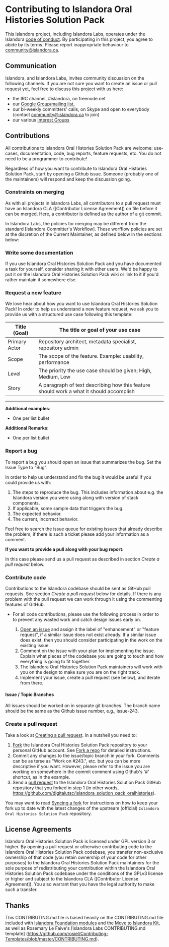 # Contributing to Islandora Oral Histories Solution Pack

This Islandora project, including Islandora Labs, operates under the Islandora [code of conduct].
By participating in this project, you agree to abide by its terms.
Please report inappropriate behaviour to community@islandora.ca.

[code of conduct]: http://islandora.ca/codeofconduct

## Communication

Islandora, and Islandora Labs, invites community discussion on the following channels. If you are not sure you want to create an issue or pull request yet, feel free to discuss this project with us here:
* the IRC channel, #islandora, on freenode.net
* our [Google Group/mailing list],
* our bi-weekly committers' calls, on Skype and open to everybody (contact community@islandora.ca to join)
* our various [Interest Groups]

[Google Group/mailing list]: https://groups.google.com/forum/#!forum/islandora
[Interest Groups]: https://github.com/islandora-interest-groups

## Contributions

All contributions to Islandora Oral Histories Solution Pack are welcome: use-cases, documentation, code, bug reports, feature requests, etc. You do not need to be a programmer to contribute!

Regardless of how you want to contribute to Islandora Oral Histories Solution Pack, start by opening a Github issue. Someone (probably one of the maintainers) will respond and keep the discussion going.

### Constraints on merging

As with all projects in Islandora Labs, all contributors to a pull request must have an Islandora
CLA ([Contributor License Agreement]) on file before it can be merged.
Here, a contributor is defined as the author of a git commit.

In Islandora Labs, the policies for merging may be different from the standard [Islandora Committer's Workflow].
These worfflow policies are set at the discretion of the Current Maintainer, as defined below in the sections below:


### Write some documentation

If you use Islandora Oral Histories Solution Pack and you have documented a task for yourself, consider sharing it with other users. We'd be happy to put it on the Islandora Oral Histories Solution Pack wiki or link to it if you'd rather maintain it somewhere else.

### Request a new feature

We love hear about how you want to use Islandora Oral Histories Solution Pack! In order to help us understand a new feature request, we ask you to provide us with a structured use case following this template:

| Title (Goal)  | The title or goal of your use case                            |
--------------- |------------------------------------                           |
| Primary Actor | Repository architect, metadata specialist, repository admin   |
| Scope         | The scope of the feature. Example: usability, performance     |
| Level         | The priority the use case should be given; High, Medium, Low  |
| Story         | A paragraph of text describing how this feature should work a what it should accomplish |

***

**Additional examples**:
* One per list bullet

**Additional Remarks**:
* One per list bullet

### Report a bug

To report a bug you should open an issue that summarizes the bug. Set the Issue Type to "Bug".

In order to help us understand and fix the bug it would be useful if you could provide us with:

1. The steps to reproduce the bug. This includes information about e.g. the Islandora version you were using along with version of stack components.
2. If applicable, some sample data that triggers the bug.
3. The expected behavior.
4. The current, incorrect behavior.

Feel free to search the issue queue for existing issues that already describe the problem; if there is such a ticket please add your information as a comment.

**If you want to provide a pull along with your bug report:**

In this case please send us a pull request as described in section _Create a pull request_ below.

### Contribute code

Contributions to the Islandora codebase should be sent as GitHub pull requests. See section _Create a pull request_ below for details. If there is any problem with the pull request we can work through it using the commenting features of GitHub.

* For all code contributions, please use the following process in order to to prevent any wasted work and catch design issues early on.

    1. [Open an issue](https://github.com/digitalutsc/islandora_solution_pack_oralhistories/issues) and assign it the label of "enhancement" or "feature request", if a similar issue does not exist already. If a similar issue does exist, then you should consider participating in the work on the existing issue.
    2. Comment on the issue with your plan for implementing the issue. Explain what pieces of the codebase you are going to touch and how everything is going to fit together.
    3. The Islandora Oral Histories Solution Pack maintainers will work with you on the design to make sure you are on the right track.
    4. Implement your issue, create a pull request (see below), and iterate from there.

#### Issue / Topic Branches

All issues should be worked on in separate git branches. The branch name should be the same as the Github issue number, e.g., issue-243.

### Create a pull request

Take a look at [Creating a pull request](https://help.github.com/articles/creating-a-pull-request). In a nutshell you need to:

1. [Fork](https://help.github.com/articles/fork-a-repo) the Islandora Oral Histories Solution Pack repository to your personal GitHub account. See [Fork a repo](https://help.github.com/articles/fork-a-repo) for detailed instructions.
2. Commit any changes to the issue/topic branch in your fork. Comments can be as terse as "Work on #243.", etc. but you can be more descriptive if you want. However, please refer to the issue you are working on somewhere in the commit comment using Github's '#' shortcut, as in the example.
3. Send a [pull request](https://help.github.com/articles/creating-a-pull-request) to the Islandora Oral Histories Solution Pack GitHub repository that you forked in step 1 (in other words, https://github.com/digitalutsc/islandora_solution_pack_oralhistories).

You may want to read [Syncing a fork](https://help.github.com/articles/syncing-a-fork) for instructions on how to keep your fork up to date with the latest changes of the upstream (official) `Islandora Oral Histories Solution Pack` repository.

## License Agreements

Islandora Oral Histories Solution Pack is licensed under GPL version 3 or higher. By opening a pull request or otherwise contributing code to the Islandora Oral Histories Solution Pack codebase, you transfer non-exclusive ownership of that code (you retain ownership of your code for other purposes) to the Islandora Oral Histories Solution Pack maintainers for the sole purpose of redistributing your contribution within the Islandora Oral Histories Solution Pack codebase under the conditions of the GPLv3 license or higher and subject to the Islandora CLA ([Contributor License Agreement]). You also warrant that you have the legal authority to make such a transfer.

## Thanks

This CONTRIBUTING.md file is based heavily on the CONTRIBUTING.md file included with [Islandora Foundation modules](https://github.com/Islandora) and the [Move to Islandora Kit](https://github.com/MarcusBarnes/mik), as well as Rosemary Le Faive's [Islandora Labs CONTRIBUTING.md template]
(https://github.com/rosiel/Contributing-Templates/blob/master/CONTRIBUTING.md).
